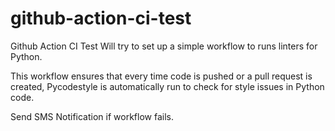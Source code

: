 # github-action-ci-test

Github Action CI Test
Will try to set up a simple workflow to runs linters for Python.

This workflow ensures that every time code is pushed or a pull request is created, Pycodestyle is automatically run to check for style issues in Python code.

Send SMS Notification if workflow fails.
